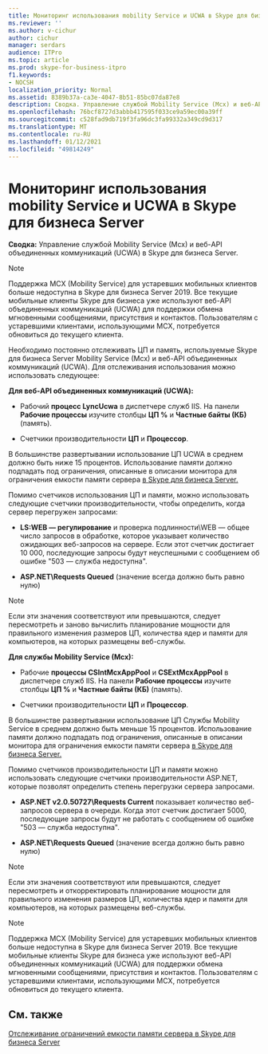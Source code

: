 ```yaml
---
title: Мониторинг использования mobility Service и UCWA в Skype для бизнеса Server
ms.reviewer: ''
ms.author: v-cichur
author: cichur
manager: serdars
audience: ITPro
ms.topic: article
ms.prod: skype-for-business-itpro
f1.keywords:
- NOCSH
localization_priority: Normal
ms.assetid: 8389b37a-ca3e-4047-8b51-85bc07da87e8
description: Сводка. Управление службой Mobility Service (Mcx) и веб-API объединенных коммуникаций (UCWA) в Skype для бизнеса Server.
ms.openlocfilehash: 76bcf8727d3abbb417595f033ce9a59ec00a39ff
ms.sourcegitcommit: c528fad9db719f3fa96dc3fa99332a349cd9d317
ms.translationtype: MT
ms.contentlocale: ru-RU
ms.lasthandoff: 01/12/2021
ms.locfileid: "49814249"
---
```

# <a name="monitor-mobility-service-and-ucwa-usage-in-skype-for-business-server"></a>Мониторинг использования mobility Service и UCWA в Skype для бизнеса Server
 
**Сводка:** Управление службой Mobility Service (Mcx) и веб-API объединенных коммуникаций (UCWA) в Skype для бизнеса Server.

> [!NOTE]
> Поддержка MCX (Mobility Service) для устаревших мобильных клиентов больше недоступна в Skype для бизнеса Server 2019. Все текущие мобильные клиенты Skype для бизнеса уже используют веб-API объединенных коммуникаций (UCWA) для поддержки обмена мгновенными сообщениями, присутствия и контактов. Пользователям с устаревшими клиентами, использующими MCX, потребуется обновиться до текущего клиента.
  
Необходимо постоянно отслеживать ЦП и память, используемые Skype для бизнеса Server Mobility Service (Mcx) и веб-API объединенных коммуникаций (UCWA). Для отслеживания использования можно использовать следующее:
  
 **Для веб-API объединенных коммуникаций (UCWA):**
  
- Рабочий **процесс LyncUcwa** в диспетчере служб IIS. На панели **Рабочие процессы** изучите столбцы **ЦП %** и **Частные байты (КБ)** (память).
    
- Счетчики производительности **ЦП** и **Процессор**.
    
В большинстве развертывании использование ЦП UCWA в среднем должно быть ниже 15 процентов. Использование памяти должно подпадать под ограничения, описанные в описании монитора для ограничения емкости памяти сервера [в Skype для бизнеса Server.](server-memory-capacity-limits.md)
  
Помимо счетчиков использования ЦП и памяти, можно использовать следующие счетчики производительности, чтобы определить, когда сервер перегружен запросами:
  
- **LS:WEB — регулирование** и проверка подлинности\WEB — общее число запросов в обработке, которое указывает количество ожидающих веб-запросов на сервере. Если этот счетчик достигает 10 000, последующие запросы будут неуспешными с сообщением об ошибке "503 — служба недоступна".
    
- **ASP.NET\Requests Queued** (значение всегда должно быть равно нулю)
    
> [!NOTE]
> Если эти значения соответствуют или превышаются, следует пересмотреть и заново вычислить планирование мощности для правильного изменения размеров ЦП, количества ядер и памяти для компьютеров, на которых размещены веб-службы. 
  
 **Для службы Mobility Service (Mcx):**
  
- Рабочие **процессы CSIntMcxAppPool** и **CSExtMcxAppPool** в диспетчере служб IIS. На панели **Рабочие процессы** изучите столбцы **ЦП %** и **Частные байты (КБ)** (память).
    
- Счетчики производительности **ЦП** и **Процессор**.
    
В большинстве развертывании использование ЦП Службы Mobility Service в среднем должно быть меньше 15 процентов. Использование памяти должно подпадать под ограничения, описанные в описании монитора для ограничения емкости памяти сервера [в Skype для бизнеса Server.](server-memory-capacity-limits.md)
  
Помимо счетчиков производительности ЦП и памяти можно использовать следующие счетчики производительности ASP.NET, которые позволят определить степень перегрузки сервера запросами.
  
- **ASP.NET v2.0.50727\Requests Current** показывает количество веб-запросов сервера в очереди. Когда этот счетчик достигает 5000, последующие запросы будут не работать с сообщением об ошибке "503 — служба недоступна".
    
- **ASP.NET\Requests Queued** (значение всегда должно быть равно нулю)
    
> [!NOTE]
> Если эти значения соответствуют или превышаются, следует пересмотреть и откорректировать планирование мощности для правильного изменения размеров ЦП, количества ядер и памяти для компьютеров, на которых размещены веб-службы. 

> [!NOTE]
> Поддержка MCX (Mobility Service) для устаревших мобильных клиентов больше недоступна в Skype для бизнеса Server 2019. Все текущие мобильные клиенты Skype для бизнеса уже используют веб-API объединенных коммуникаций (UCWA) для поддержки обмена мгновенными сообщениями, присутствия и контактов. Пользователям с устаревшими клиентами, использующими MCX, потребуется обновиться до текущего клиента.
  
## <a name="see-also"></a>См. также

[Отслеживание ограничений емкости памяти сервера в Skype для бизнеса Server](server-memory-capacity-limits.md)
